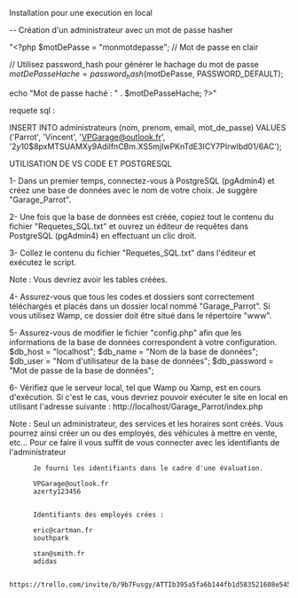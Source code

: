 Installation pour une execution en local 

-- Création d'un administrateur avec un mot de passe hasher

"<?php
$motDePasse = "monmotdepasse"; // Mot de passe en clair

// Utilisez password_hash pour générer le hachage du mot de passe
$motDePasseHache = password_hash($motDePasse, PASSWORD_DEFAULT);

echo "Mot de passe haché : " . $motDePasseHache;
?>"

requete sql :

INSERT INTO administrateurs (nom, prenom, email, mot_de_passe)
VALUES ('Parrot', 'Vincent', 'VPGarage@outlook.fr', '$2y$10$8pxMTSUAMXy9AdilfnCBm.XS5mjIwPKnTdE3ICY7PIrwlbd01/6AC');

UTILISATION DE VS CODE ET POSTGRESQL

1- Dans un premier temps, connectez-vous à PostgreSQL (pgAdmin4) et créez une base de données 
   avec le nom de votre choix. Je suggère "Garage_Parrot".

2- Une fois que la base de données est créée, copiez tout le contenu du fichier "Requetes_SQL.txt" 
   et ouvrez un éditeur de requêtes dans PostgreSQL (pgAdmin4) en effectuant un clic droit.

3- Collez le contenu du fichier "Requetes_SQL.txt" dans l'éditeur et exécutez le script.

   Note : Vous devriez avoir les tables créées.

4- Assurez-vous que tous les codes et dossiers sont correctement téléchargés et placés dans un 
   dossier local nommé "Garage_Parrot". Si vous utilisez Wamp, ce dossier doit être situé dans le répertoire "www".

5- Assurez-vous de modifier le fichier "config.php" afin que les informations de la base de données correspondent à votre configuration.
$db_host = "localhost";
$db_name = "Nom de la base de données"; 
$db_user = "Nom d'utilisateur de la base de données";
$db_password = "Mot de passe de la base de données";

6- Vérifiez que le serveur local, tel que Wamp ou Xamp, est en cours d'exécution. Si c'est le cas, 
   vous devriez pouvoir exécuter le site en local en utilisant l'adresse suivante : 
   http://localhost/Garage_Parrot/index.php

   Note : Seul un administrateur, des services et les horaires sont créés. Vous pourrez ainsi créer 
          un ou des employés, des véhicules à mettre en vente, etc... Pour ce faire il vous suffit de
          vous connecter avec les identifiants de l'administrateur
          
          Je fourni les identifiants dans le cadre d'une évaluation. 

          VPGarage@outlook.fr
          azerty123456


          Identifiants des employés crées :

          eric@cartman.fr
          southpark

          stan@smith.fr
          adidas

          https://trello.com/invite/b/9b7Fusgy/ATTIb395a5fa6b144fb1d583521608e54520C6D34307/vpgarage



